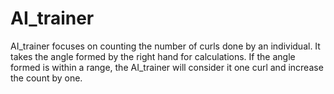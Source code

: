 # AI_trainer
AI_trainer focuses on counting the number of curls done by an individual. It takes the angle formed by the right hand for calculations. 
If the angle formed is within a range, the AI_trainer will consider it one curl and increase the count by one.
